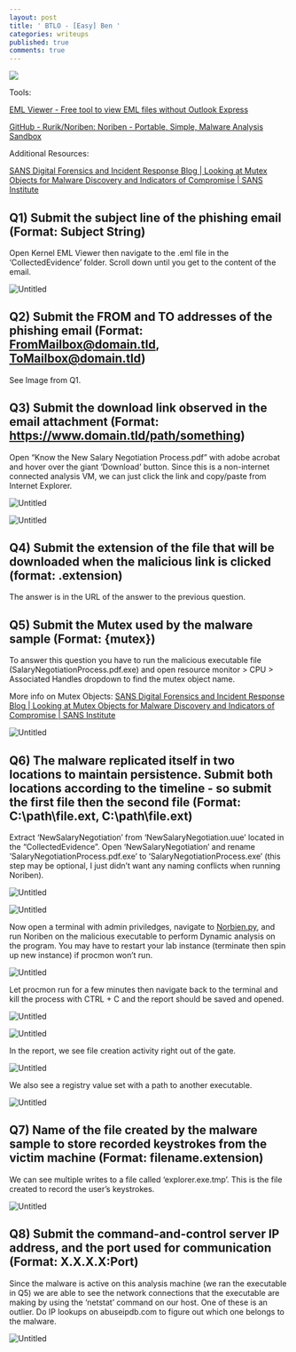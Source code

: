 ```yaml
---
layout: post
title: ' BTLO - [Easy] Ben '
categories: writeups
published: true
comments: true
---
```


![]({{site.baseurl}}/images/Ben.png)

Tools:

[EML Viewer - Free tool to view EML files without Outlook Express](https://www.nucleustechnologies.com/eml-viewer.html)

[GitHub - Rurik/Noriben: Noriben - Portable, Simple, Malware Analysis Sandbox](https://github.com/Rurik/Noriben)

Additional Resources:

[SANS Digital Forensics and Incident Response Blog | Looking at Mutex Objects for Malware Discovery and Indicators of Compromise | SANS Institute](https://www.sans.org/blog/looking-at-mutex-objects-for-malware-discovery-indicators-of-compromise/)

## Q1) Submit the subject line of the phishing email (Format: Subject String)

Open Kernel EML Viewer then navigate to the .eml file in the ‘CollectedEvidence’ folder. Scroll down until you get to the content of the email.

![Untitled](Ben%20%E2%9C%85%20ea9e2bc9bf5743dca4f0d6b6c8844aec/Untitled.png)

## Q2) Submit the FROM and TO addresses of the phishing email (Format: FromMailbox@domain.tld, ToMailbox@domain.tld)

See Image from Q1.

## Q3) Submit the download link observed in the email attachment (Format: https://www.domain.tld/path/something)

Open “Know the New Salary Negotiation Process.pdf” with adobe acrobat and hover over the giant ‘Download’ button. Since this is a non-internet connected analysis VM, we can just click the link and copy/paste from Internet Explorer.

![Untitled](Ben%20%E2%9C%85%20ea9e2bc9bf5743dca4f0d6b6c8844aec/Untitled%201.png)

![Untitled](Ben%20%E2%9C%85%20ea9e2bc9bf5743dca4f0d6b6c8844aec/Untitled%202.png)

## Q4) Submit the extension of the file that will be downloaded when the malicious link is clicked (format: .extension)

The answer is in the URL of the answer to the previous question.

## Q5) Submit the Mutex used by the malware sample (Format: {mutex})

To answer this question you have to run the malicious executable file (SalaryNegotiationProcess.pdf.exe) and open resource monitor > CPU > Associated Handles dropdown to find the mutex object name. 

More info on Mutex Objects: [SANS Digital Forensics and Incident Response Blog | Looking at Mutex Objects for Malware Discovery and Indicators of Compromise | SANS Institute](https://www.sans.org/blog/looking-at-mutex-objects-for-malware-discovery-indicators-of-compromise/)

![Untitled](Ben%20%E2%9C%85%20ea9e2bc9bf5743dca4f0d6b6c8844aec/Untitled%203.png)

## Q6) The malware replicated itself in two locations to maintain persistence. Submit both locations according to the timeline - so submit the first file then the second file (Format: C:\path\file.ext, C:\path\file.ext)

Extract ‘NewSalaryNegotiation’ from ‘NewSalaryNegotiation.uue’ located in the “CollectedEvidence”. Open ‘NewSalaryNegotiation’ and rename ‘SalaryNegotiationProcess.pdf.exe’ to ‘SalaryNegotiationProcess.exe’ (this step may be optional, I just didn’t want any naming conflicts when running Noriben).  

![Untitled](Ben%20%E2%9C%85%20ea9e2bc9bf5743dca4f0d6b6c8844aec/Untitled%204.png)

![Untitled](Ben%20%E2%9C%85%20ea9e2bc9bf5743dca4f0d6b6c8844aec/Untitled%205.png)

Now open a terminal with admin priviledges, navigate to [Norbien.py](http://Norbien.py), and run Noriben on the malicious executable to perform Dynamic analysis on the program. You may have to restart your lab instance (terminate then spin up new instance) if procmon won’t run.

![Untitled](Ben%20%E2%9C%85%20ea9e2bc9bf5743dca4f0d6b6c8844aec/Untitled%206.png)

Let procmon run for a few minutes then navigate back to the terminal and kill the process with CTRL + C and the report should be saved and opened. 

![Untitled](Ben%20%E2%9C%85%20ea9e2bc9bf5743dca4f0d6b6c8844aec/Untitled%207.png)

![Untitled](Ben%20%E2%9C%85%20ea9e2bc9bf5743dca4f0d6b6c8844aec/Untitled%208.png)

In the report, we see file creation activity right out of the gate. 

![Untitled](Ben%20%E2%9C%85%20ea9e2bc9bf5743dca4f0d6b6c8844aec/Untitled%209.png)

We also see a registry value set with a path to another executable.

![Untitled](Ben%20%E2%9C%85%20ea9e2bc9bf5743dca4f0d6b6c8844aec/Untitled%2010.png)

## Q7) Name of the file created by the malware sample to store recorded keystrokes from the victim machine (Format: filename.extension)

We can see multiple writes to a file called ‘explorer.exe.tmp’. This is the file created to record the user’s keystrokes.

![Untitled](Ben%20%E2%9C%85%20ea9e2bc9bf5743dca4f0d6b6c8844aec/Untitled%2011.png)

## Q8) Submit the command-and-control server IP address, and the port used for communication (Format: X.X.X.X:Port)

Since the malware is active on this analysis machine (we ran the executable in Q5) we are able to see the network connections that the executable are making by using the ‘netstat’ command on our host. One of these is an outlier. Do IP lookups on abuseipdb.com to figure out which one belongs to the malware.

![Untitled](Ben%20%E2%9C%85%20ea9e2bc9bf5743dca4f0d6b6c8844aec/Untitled%2012.png)
